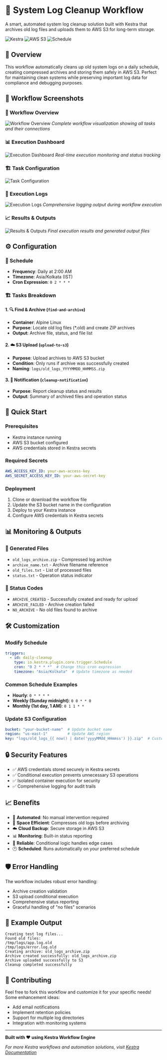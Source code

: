 # 🧹 System Log Cleanup Workflow

A smart, automated system log cleanup solution built with Kestra that archives old log files and uploads them to AWS S3 for long-term storage.

![Kestra](https://img.shields.io/badge/Kestra-Workflow-blue?style=for-the-badge&logo=data:image/svg+xml;base64,PHN2ZyB3aWR0aD0iMjQiIGhlaWdodD0iMjQiIHZpZXdCb3g9IjAgMCAyNCAyNCIgZmlsbD0ibm9uZSIgeG1sbnM9Imh0dHA6Ly93d3cudzMub3JnLzIwMDAvc3ZnIj4KPHBhdGggZD0iTTEyIDJMMTMuMDkgOC4yNkwyMCAxMkwxMy4wOSAxNS43NEwxMiAyMkwxMC45MSAxNS43NEw0IDEyTDEwLjkxIDguMjZMMTIgMloiIGZpbGw9IiMwMDcwRjMiLz4KPC9zdmc+)
![AWS S3](https://img.shields.io/badge/AWS-S3-orange?style=for-the-badge&logo=amazon-aws)
![Schedule](https://img.shields.io/badge/Schedule-Daily-green?style=for-the-badge&logo=clock)

## 🌟 Overview

This workflow automatically cleans up old system logs on a daily schedule, creating compressed archives and storing them safely in AWS S3. Perfect for maintaining clean systems while preserving important log data for compliance and debugging purposes.

## 📸 Workflow Screenshots

### 🔄 Workflow Overview
![Workflow Overview](images/workflow-overview.png)
*Complete workflow visualization showing all tasks and their connections*

### 📊 Execution Dashboard
![Execution Dashboard](images/execution-dashboard.png)
*Real-time execution monitoring and status tracking*

### 🏗️ Task Configuration
![Task Configuration](images/log-view.png)


### 📝 Execution Logs
![Execution Logs](images/log-view.png)
*Comprehensive logging output during workflow execution*

### 📈 Results & Outputs
![Results & Outputs](images/old-log-views.png)
*Final execution results and generated output files*

## ⚙️ Configuration

### 📅 Schedule
- **Frequency**: Daily at 2:00 AM
- **Timezone**: Asia/Kolkata (IST)
- **Cron Expression**: `0 2 * * *`

### 🏗️ Tasks Breakdown

#### 1. 🔍 Find & Archive (`find-and-archive`)
- **Container**: Alpine Linux
- **Purpose**: Locate old log files (*.old) and create ZIP archives
- **Output**: Archive file, status, and file list

#### 2. ☁️ S3 Upload (`upload-to-s3`)
- **Purpose**: Upload archives to AWS S3 bucket
- **Condition**: Only runs if archive was successfully created
- **Naming**: `logs/old_logs_YYYYMMDD_HHMMSS.zip`

#### 3. 📢 Notification (`cleanup-notification`)
- **Purpose**: Report cleanup status and results
- **Output**: Summary of archived files and operation status

## 🚀 Quick Start

### Prerequisites
- Kestra instance running
- AWS S3 bucket configured
- AWS credentials stored in Kestra secrets

### Required Secrets
```yaml
AWS_ACCESS_KEY_ID: your-aws-access-key
AWS_SECRET_ACCESS_KEY_ID: your-aws-secret-key
```

### Deployment
1. Clone or download the workflow file
2. Update the S3 bucket name in the configuration
3. Deploy to your Kestra instance
4. Configure AWS credentials in Kestra secrets

## 📊 Monitoring & Outputs

### 📁 Generated Files
- `old_logs_archive.zip` - Compressed log archive
- `archive_name.txt` - Archive filename reference
- `old_files.txt` - List of processed files
- `status.txt` - Operation status indicator

### 🎯 Status Codes
- `ARCHIVE_CREATED` - Successfully created and ready for upload
- `ARCHIVE_FAILED` - Archive creation failed
- `NO_ARCHIVE` - No old files found to archive

## 🛠️ Customization

### Modify Schedule
```yaml
triggers:
  - id: daily-cleanup
    type: io.kestra.plugin.core.trigger.Schedule
    cron: "0 2 * * *"  # Change this cron expression
    timezone: "Asia/Kolkata"  # Update timezone as needed
```

### Common Schedule Examples
- **Hourly**: `0 * * * *`
- **Weekly (Sunday midnight)**: `0 0 * * 0`
- **Monthly (1st day, 1 AM)**: `0 1 1 * *`

### Update S3 Configuration
```yaml
bucket: "your-bucket-name"  # Update bucket name
region: "us-east-1"         # Update AWS region
key: "logs/old_logs_{{ now() | date('yyyyMMdd_HHmmss') }}.zip"  # Customize path
```

## 🔒 Security Features

- ✅ AWS credentials stored securely in Kestra secrets
- ✅ Conditional execution prevents unnecessary S3 operations
- ✅ Isolated container execution for security
- ✅ Comprehensive logging for audit trails

## 📈 Benefits

- 🎯 **Automated**: No manual intervention required
- 💾 **Space Efficient**: Compresses old logs before archiving
- ☁️ **Cloud Backup**: Secure storage in AWS S3
- 📊 **Monitoring**: Built-in status reporting
- 🔄 **Reliable**: Conditional logic handles edge cases
- 🕐 **Scheduled**: Runs automatically on your preferred schedule

## 🛡️ Error Handling

The workflow includes robust error handling:
- Archive creation validation
- S3 upload conditional execution
- Comprehensive status reporting
- Graceful handling of "no files" scenarios

## 📝 Example Output

```
Creating test log files...
Found old files:
/tmp/logs/app.log.old
/tmp/logs/error.log.old
Creating archive: old_logs_archive.zip
Archive created successfully: old_logs_archive.zip
Archive uploaded successfully to S3
Cleanup completed successfully
```

## 🤝 Contributing

Feel free to fork this workflow and customize it for your specific needs! Some enhancement ideas:
- Add email notifications
- Implement retention policies
- Support for multiple log directories
- Integration with monitoring systems

---

**Built with ❤️ using Kestra Workflow Engine**

*For more Kestra workflows and automation solutions, visit [Kestra Documentation](https://kestra.io/docs)*